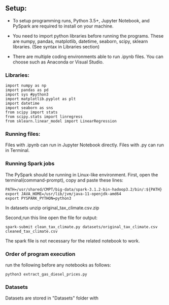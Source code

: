 ## Setup:

- To setup programming runs, Python 3.5+, Jupyter Notebook, and PySpark are required to install on your machine.
- You need to import python libraries before running the programs. These are numpy, pandas, matplotlib, datetime, seaborn, scipy, sklearn libraries. (See syntax in Libraries section)

- There are multiple coding environments able to run .ipynb files. You can choose such as Anaconda or Visual Studio.


### Libraries:

```
import numpy as np
import pandas as pd
import sys #python3 
import matplotlib.pyplot as plt
import datetime
import seaborn as sns
from scipy import stats
from scipy.stats import linregress
from sklearn.linear_model import LinearRegression
```

### Running files:

Files with .ipynb can run in Jupyter Notebook directly. Files with .py can run in Terminal.


### Running Spark jobs
The PySpark should be running in Linux-like environment. First, open the terminal(command-prompt), copy and paste these lines:

```
PATH=/usr/shared/CMPT/big-data/spark-3.1.2-bin-hadoop3.2/bin/:${PATH}
export JAVA_HOME=/usr/lib/jvm/java-11-openjdk-amd64
export PYSPARK_PYTHON=python3
```

In datasets unzip original_tax_climate.csv.zip


Second,run this line open the file for output:

```
spark-submit clean_tax_climate.py datasets/original_tax_climate.csv cleaned_tax_climate.csv
```
The spark file is not necessary for the related notebook to work.


### Order of program execution
run the following before any notebooks as follows:

```
python3 extract_gas_diesel_prices.py
```


### Datasets
Datasets are stored in "Datasets" folder with
